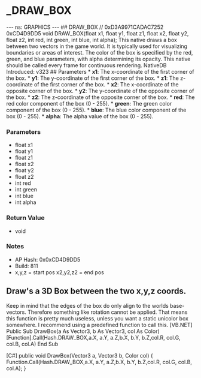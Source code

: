 # _DRAW_BOX

--- ns: GRAPHICS --- ## DRAW_BOX  // 0xD3A9971CADAC7252 0xCD4D9DD5 void DRAW_BOX(float x1, float y1, float z1, float x2, float y2, float z2, int red, int green, int blue, int alpha);  This native draws a box between two vectors in the game world. It is typically used for visualizing boundaries or areas of interest. The color of the box is specified by the red, green, and blue parameters, with alpha determining its opacity. This native should be called every frame for continuous rendering.  NativeDB Introduced: v323   ## Parameters * **x1**: The x-coordinate of the first corner of the box. * **y1**: The y-coordinate of the first corner of the box. * **z1**: The z-coordinate of the first corner of the box. * **x2**: The x-coordinate of the opposite corner of the box. * **y2**: The y-coordinate of the opposite corner of the box. * **z2**: The z-coordinate of the opposite corner of the box. * **red**: The red color component of the box (0 - 255). * **green**: The green color component of the box (0 - 255). * **blue**: The blue color component of the box (0 - 255). * **alpha**: The alpha value of the box (0 - 255).

### Parameters
* float x1
* float y1
* float z1
* float x2
* float y2
* float z2
* int red
* int green
* int blue
* int alpha

### Return Value
* void

### Notes
* AP Hash: 0x0xCD4D9DD5
* Build: 811
* x,y,z = start pos
x2,y2,z2 = end pos

Draw's a 3D Box between the two x,y,z coords.
--------------
Keep in mind that the edges of the box do only align to the worlds base-vectors. Therefore something like rotation cannot be applied. That means this function is pretty much useless, unless you want a static unicolor box somewhere.
I recommend using a predefined function to call this.
[VB.NET]
Public Sub DrawBox(a As Vector3, b As Vector3, col As Color)
    [Function].Call(Hash.DRAW_BOX,a.X, a.Y, a.Z,b.X, b.Y, b.Z,col.R, col.G, col.B, col.A)
End Sub

[C#]
public void DrawBox(Vector3 a, Vector3 b, Color col)
{
    Function.Call(Hash.DRAW_BOX,a.X, a.Y, a.Z,b.X, b.Y, b.Z,col.R, col.G, col.B, col.A);
}

